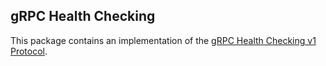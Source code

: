 ## gRPC Health Checking

This package contains an implementation of the
[gRPC Health Checking v1 Protocol](https://github.com/grpc/grpc/blob/master/doc/health-checking.md).